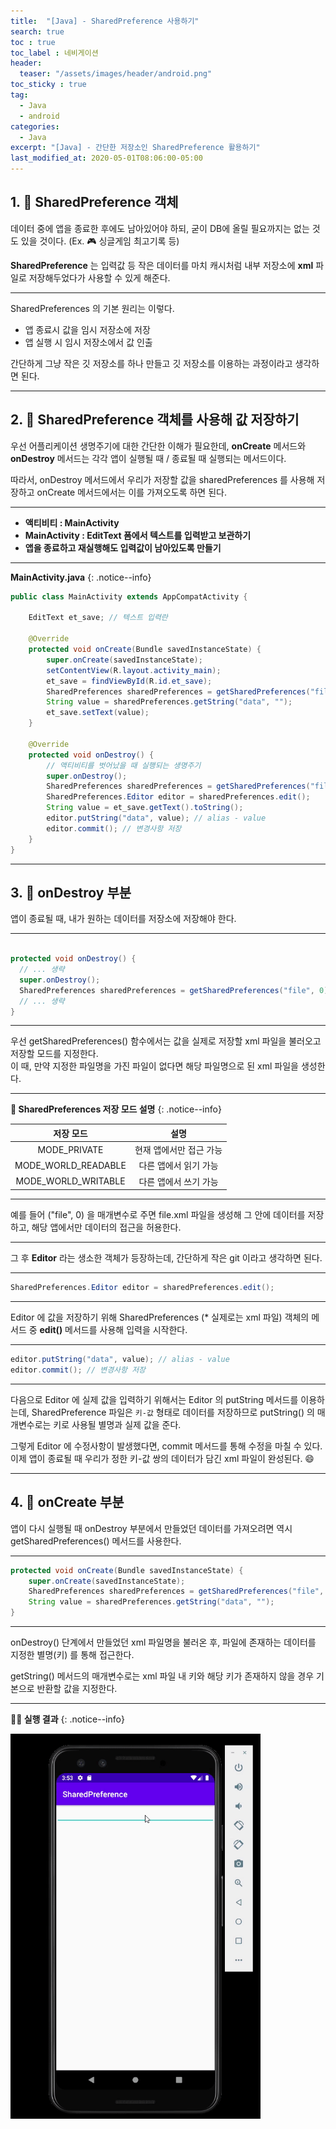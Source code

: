 ```yaml
---
title:  "[Java] - SharedPreference 사용하기"
search: true
toc : true
toc_label : 네비게이션
header:
  teaser: "/assets/images/header/android.png"
toc_sticky : true
tag:
  - Java
  - android
categories:
  - Java
excerpt: "[Java] - 간단한 저장소인 SharedPreference 활용하기"
last_modified_at: 2020-05-01T08:06:00-05:00
---
```

## 1. 🥾 SharedPreference 객체   

데이터 중에 앱을 종료한 후에도 남아있어야 하되, 굳이 DB에 올릴 필요까지는 없는 것도 있을 것이다. (Ex. 🎮 싱글게임 최고기록 등)    

**SharedPreference** 는 입력값 등 작은 데이터를 마치 캐시처럼 내부 저장소에 **xml** 파일로 저장해두었다가 사용할 수 있게 해준다.   

---

SharedPreferences 의 기본 원리는 이렇다.   

- 앱 종료시 값을 임시 저장소에 저장
- 앱 실행 시 임시 저장소에서 값 인출

간단하게 그냥 작은 깃 저장소를 하나 만들고 깃 저장소를 이용하는 과정이라고 생각하면 된다.

---

## 2. 👟 SharedPreference 객체를 사용해 값 저장하기   

우선 어플리케이션 생명주기에 대한 간단한 이해가 필요한데, **onCreate** 메서드와 **onDestroy** 메서드는 각각 앱이 실행될 때 / 종료될 때 실행되는 메서드이다.   

따라서, onDestroy 메서드에서 우리가 저장할 값을 sharedPreferences 를 사용해 저장하고 onCreate 메서드에서는 이를 가져오도록 하면 된다.

---

- **액티비티 : MainActivity**
- **MainActivity : EditText 폼에서 텍스트를 입력받고 보관하기**
- **앱을 종료하고 재실행해도 입력값이 남아있도록 만들기**

---

**MainActivity.java**
{: .notice--info}

```java
public class MainActivity extends AppCompatActivity {

    EditText et_save; // 텍스트 입력란

    @Override
    protected void onCreate(Bundle savedInstanceState) {
        super.onCreate(savedInstanceState);
        setContentView(R.layout.activity_main);
        et_save = findViewById(R.id.et_save);
        SharedPreferences sharedPreferences = getSharedPreferences("file", 0);
        String value = sharedPreferences.getString("data", "");
        et_save.setText(value);
    }

    @Override
    protected void onDestroy() {
        // 액티비티를 벗어났을 때 실행되는 생명주기
        super.onDestroy();
        SharedPreferences sharedPreferences = getSharedPreferences("file", 0);
        SharedPreferences.Editor editor = sharedPreferences.edit();
        String value = et_save.getText().toString();
        editor.putString("data", value); // alias - value
        editor.commit(); // 변경사항 저장
    }
}
```

---

## 3. 👞 onDestroy 부분

앱이 종료될 때, 내가 원하는 데이터를 저장소에 저장해야 한다.   

---

```java

protected void onDestroy() {
  // ... 생략
  super.onDestroy();
  SharedPreferences sharedPreferences = getSharedPreferences("file", 0);
  // ... 생략
}
```

---

우선 getSharedPreferences() 함수에서는 값을 실제로 저장할 xml 파일을 불러오고 저장할 모드를 지정한다.    
이 때, 만약 지정한 파일명을 가진 파일이 없다면 해당 파일명으로 된 xml 파일을 생성한다.

---

**🎳 SharedPreferences 저장 모드 설명**
{: .notice--info}

|저장 모드|설명|
|:-:|:-:|
|MODE_PRIVATE|현재 앱에서만 접근 가능|
|MODE_WORLD_READABLE|다른 앱에서 읽기 가능|  
|MODE_WORLD_WRITABLE|다른 앱에서 쓰기 가능|

---

예를 들어 ("file", 0) 을 매개변수로 주면 file.xml 파일을 생성해 그 안에 데이터를 저장하고, 해당 앱에서만 데이터의 접근을 허용한다.   

---

그 후 **Editor** 라는 생소한 객체가 등장하는데, 간단하게 작은 git 이라고 생각하면 된다.

---

```java
SharedPreferences.Editor editor = sharedPreferences.edit();
```

---

Editor 에 값을 저장하기 위해 SharedPreferences (* 실제로는 xml 파일) 객체의 메서드 중 **edit()** 메서드를 사용해 입력을 시작한다.   

---

```java
editor.putString("data", value); // alias - value
editor.commit(); // 변경사항 저장
```

---

다음으로 Editor 에 실제 값을 입력하기 위해서는 Editor 의 putString 메서드를 이용하는데, SharedPreference 파일은 `키-값` 형태로 데이터를 저장하므로 putString() 의 매개변수로는 키로 사용될 별명과 실제 값을 준다.   

그렇게 Editor 에 수정사항이 발생했다면, commit 메서드를 통해 수정을 마칠 수 있다.   
이제 앱이 종료될 때 우리가 정한 키-값 쌍의 데이터가 담긴 xml 파일이 완성된다. 😄   

---

## 4. 👾 onCreate 부분

앱이 다시 실행될 때 onDestroy 부분에서 만들었던 데이터를 가져오려면 역시 getSharedPreferences() 메서드를 사용한다.

---

```java
protected void onCreate(Bundle savedInstanceState) {
    super.onCreate(savedInstanceState);
    SharedPreferences sharedPreferences = getSharedPreferences("file", 0);
    String value = sharedPreferences.getString("data", "");
}
```

---

onDestroy() 단계에서 만들었던 xml 파일명을 불러온 후, 파일에 존재하는 데이터를 지정한 별명(키) 를 통해 접근한다.  

getString() 메서드의 매개변수로는 xml 파일 내 키와 해당 키가 존재하지 않을 경우 기본으로 반환할 값을 지정한다.   

---

**👨‍💻 실행 결과**
{: .notice--info}

<img src = "/assets/images/2020-05-01-SharedPreferences/실행화면.gif" width = "400">
